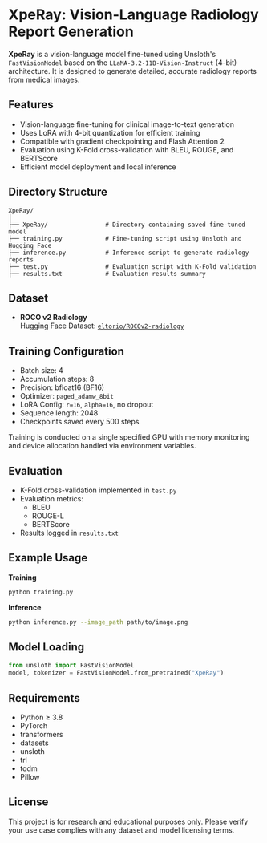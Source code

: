 # XpeRay: Vision-Language Radiology Report Generation

**XpeRay** is a vision-language model fine-tuned using Unsloth's `FastVisionModel` based on the `LLaMA-3.2-11B-Vision-Instruct` (4-bit) architecture. It is designed to generate detailed, accurate radiology reports from medical images.

## Features

- Vision-language fine-tuning for clinical image-to-text generation
- Uses LoRA with 4-bit quantization for efficient training
- Compatible with gradient checkpointing and Flash Attention 2
- Evaluation using K-Fold cross-validation with BLEU, ROUGE, and BERTScore
- Efficient model deployment and local inference

## Directory Structure

```
XpeRay/
│
├── XpeRay/                # Directory containing saved fine-tuned model
├── training.py            # Fine-tuning script using Unsloth and Hugging Face
├── inference.py           # Inference script to generate radiology reports
├── test.py                # Evaluation script with K-Fold validation
├── results.txt            # Evaluation results summary
````

## Dataset

- **ROCO v2 Radiology**  
  Hugging Face Dataset: [`eltorio/ROCOv2-radiology`](https://huggingface.co/datasets/eltorio/ROCOv2-radiology)

## Training Configuration

- Batch size: 4  
- Accumulation steps: 8  
- Precision: bfloat16 (BF16)  
- Optimizer: `paged_adamw_8bit`  
- LoRA Config: `r=16`, `alpha=16`, no dropout  
- Sequence length: 2048  
- Checkpoints saved every 500 steps

Training is conducted on a single specified GPU with memory monitoring and device allocation handled via environment variables.

## Evaluation

- K-Fold cross-validation implemented in `test.py`
- Evaluation metrics:
  - BLEU
  - ROUGE-L
  - BERTScore
- Results logged in `results.txt`

## Example Usage

**Training**
```bash
python training.py
````

**Inference**

```bash
python inference.py --image_path path/to/image.png
```

## Model Loading

```python
from unsloth import FastVisionModel
model, tokenizer = FastVisionModel.from_pretrained("XpeRay")
```

## Requirements

* Python ≥ 3.8
* PyTorch
* transformers
* datasets
* unsloth
* trl
* tqdm
* Pillow

## License

This project is for research and educational purposes only. Please verify your use case complies with any dataset and model licensing terms.

```
